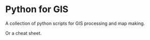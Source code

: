 # Python for GIS
A collection of python scripts for GIS processing and map making.

Or a cheat sheet.
